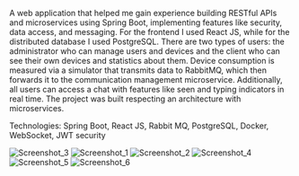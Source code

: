 A web application that helped me gain experience building RESTful APIs and microservices using Spring Boot, implementing features like security, data access, and messaging. For the frontend I used React JS, while for the distributed database I used PostgreSQL. There are two types of users: the administrator who can manage users and devices and the client who can see their own devices and statistics about them. Device consumption is measured via a simulator that transmits data to RabbitMQ, which then forwards it to the communication management microservice. Additionally, all users can access a chat with features like seen and typing indicators in real time. The project was built respecting an architecture with microservices.

Technologies: Spring Boot, React JS, Rabbit MQ, PostgreSQL, Docker, WebSocket, JWT security

![Screenshot_3](https://github.com/DavidRebeca/Energy-Management-System/assets/96259420/7889d101-3e82-49f4-aaa8-d352f74e7518)
![Screenshot_1](https://github.com/DavidRebeca/Energy-Management-System/assets/96259420/e1f8a6e8-ff8e-45ae-b750-e76efa305ac0)
![Screenshot_2](https://github.com/DavidRebeca/Energy-Management-System/assets/96259420/e700e0ba-a49d-4e34-99ba-c8a1a7b3881e)
![Screenshot_4](https://github.com/DavidRebeca/Energy-Management-System/assets/96259420/0c8a3555-0b40-4fdd-8529-84bce94ec112)
![Screenshot_5](https://github.com/DavidRebeca/Energy-Management-System/assets/96259420/71143255-e3fc-46d7-9274-1238dcee78f9)
![Screenshot_6](https://github.com/DavidRebeca/Energy-Management-System/assets/96259420/5ed7514a-e6f0-483b-8e7e-3229305db79d)
